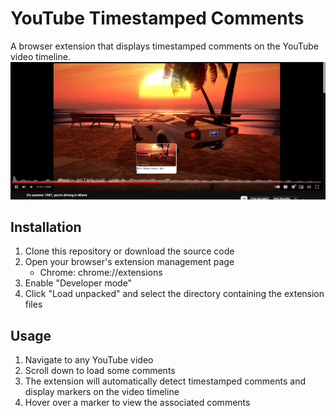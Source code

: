 # YouTube Timestamped Comments

A browser extension that displays timestamped comments on the YouTube video timeline.
![YouTube Timestamped Comments Screenshot](image.png)

## Installation

1. Clone this repository or download the source code
2. Open your browser's extension management page
   - Chrome: chrome://extensions
3. Enable "Developer mode"
4. Click "Load unpacked" and select the directory containing the extension files

## Usage

1. Navigate to any YouTube video
2. Scroll down to load some comments
3. The extension will automatically detect timestamped comments and display markers on the video timeline
4. Hover over a marker to view the associated comments
